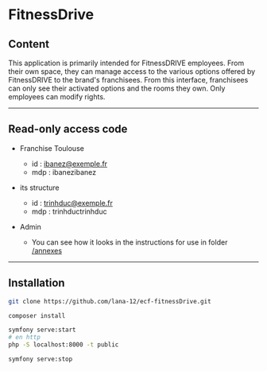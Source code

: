 # FitnessDrive 

## Content
This application is primarily intended for FitnessDRIVE employees. From their own space, they can manage access to the various options offered by FitnessDRIVE to the brand's franchisees. From this interface, franchisees can only see their activated options and the rooms they own. Only employees can modify rights.

---
## Read-only access code
- Franchise Toulouse 
    - id  : ibanez@exemple.fr
    - mdp : ibanezibanez

- its structure 
    - id  : trinhduc@exemple.fr
    - mdp : trinhductrinhduc

- Admin
    - You can see how it looks in the instructions for use in folder [/annexes](https://github.com/lana-12/ecf-fitnessDrive/blob/main/annexes/Mode%20d%20Emploi.pdf)
---

## Installation


``` bash
git clone https://github.com/lana-12/ecf-fitnessDrive.git

composer install

symfony serve:start
# en http
php -S localhost:8000 -t public

symfony serve:stop


```


